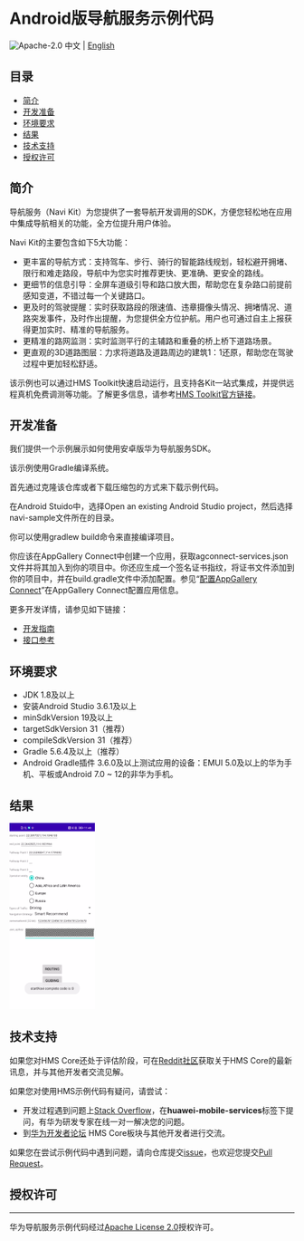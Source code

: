 Android版导航服务示例代码
===============================
![Apache-2.0](https://img.shields.io/badge/license-Apache-blue)
中文 | [English](README.md)

## 目录

* [简介](#简介)
* [开发准备](#开发准备)
* [环境要求](#环境要求)
* [结果](#结果)
* [技术支持](#技术支持)
* [授权许可](#授权许可)

简介
-------

导航服务（Navi Kit）为您提供了一套导航开发调用的SDK，方便您轻松地在应用中集成导航相关的功能，全方位提升用户体验。

Navi Kit的主要包含如下5大功能：
- 更丰富的导航方式：支持驾车、步行、骑行的智能路线规划，轻松避开拥堵、限行和难走路段，导航中为您实时推荐更快、更准确、更安全的路线。
- 更细节的信息引导：全屏车道级引导和路口放大图，帮助您在复杂路口前提前感知变道，不错过每一个关键路口。
- 更及时的驾驶提醒：实时获取路段的限速值、违章摄像头情况、拥堵情况、道路突发事件，及时作出提醒，为您提供全方位护航。用户也可通过自主上报获得更加实时、精准的导航服务。
- 更精准的路网监测：实时监测平行的主辅路和重叠的桥上桥下道路场景。
- 更直观的3D道路图层：力求将道路及道路周边的建筑1：1还原，帮助您在驾驶过程中更加轻松舒适。

该示例也可以通过HMS Toolkit快速启动运行，且支持各Kit一站式集成，并提供远程真机免费调测等功能。了解更多信息，请参考[HMS Toolkit官方链接](https://developer.huawei.com/consumer/cn/doc/development/Tools-Guides/getting-started-0000001077381096?ha_source=hms1)。

开发准备
-------

我们提供一个示例展示如何使用安卓版华为导航服务SDK。

该示例使用Gradle编译系统。

首先通过克隆该仓库或者下载压缩包的方式来下载示例代码。

在Android Stuido中，选择Open an existing Android Studio project，然后选择navi-sample文件所在的目录。

你可以使用gradlew build命令来直接编译项目。

你应该在AppGallery Connect中创建一个应用，获取agconnect-services.json文件并将其加入到你的项目中。你还应生成一个签名证书指纹，将证书文件添加到你的项目中，并在build.gradle文件中添加配置。参见“[配置AppGallery Connect](https://developer.huawei.com/consumer/cn/doc/development/HMSCore-Guides/android-sdk-config-agc-0000001050158579)”在AppGallery Connect配置应用信息。

更多开发详情，请参见如下链接：
- [开发指南]()
- [接口参考]()

环境要求
-------

+ JDK 1.8及以上
+ 安装Android Studio 3.6.1及以上
+ minSdkVersion 19及以上
+ targetSdkVersion 31（推荐）
+ compileSdkVersion 31（推荐）
+ Gradle 5.6.4及以上（推荐）
+ Android Gradle插件 3.6.0及以上测试应用的设备：EMUI 5.0及以上的华为手机、平板或Android 7.0 ~ 12的非华为手机。

## 结果

  <img src="navi.png" width = 30% height = 30%>

## 技术支持

如果您对HMS Core还处于评估阶段，可在[Reddit社区](https://www.reddit.com/r/HMSCore/)获取关于HMS Core的最新讯息，并与其他开发者交流见解。

如果您对使用HMS示例代码有疑问，请尝试：
- 开发过程遇到问题上[Stack Overflow](https://stackoverflow.com/questions/tagged/huawei-mobile-services?tab=Votes)，在**huawei-mobile-services**标签下提问，有华为研发专家在线一对一解决您的问题。
- 到[华为开发者论坛](https://developer.huawei.com/consumer/cn/forum/blockdisplay?fid=18?ha_source=hms1) HMS Core板块与其他开发者进行交流。

如果您在尝试示例代码中遇到问题，请向仓库提交[issue](https://github.com/HMS-Core/hms-navikit-demo-java/issues)，也欢迎您提交[Pull Request](https://github.com/HMS-Core/hms-navikit-demo/pulls)。

## 授权许可
-------
华为导航服务示例代码经过[Apache License 2.0](https://github.com/HMS-Core/hms-navikit-demo-java/blob/master/LICENSE)授权许可。
